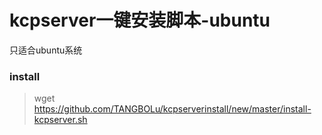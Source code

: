 # kcpserver一键安装脚本-ubuntu
只适合ubuntu系统
### install
> wget https://github.com/TANGBOLu/kcpserverinstall/new/master/install-kcpserver.sh
